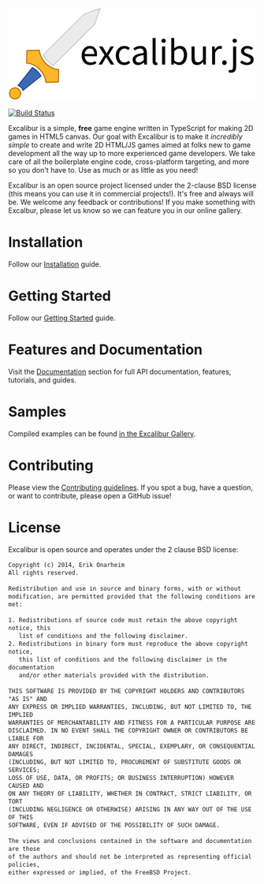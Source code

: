 ![Logo](/assets/excalibur-title-dark.png?raw=true)

[![Build Status](https://travis-ci.org/excaliburjs/Excalibur.png?branch=master)](https://travis-ci.org/excaliburjs/Excalibur)

Excalibur is a simple, **free** game engine written in TypeScript for making 2D games in HTML5 canvas. Our goal with Excalibur is to make it *incredibly simple* to create and write 2D HTML/JS games aimed at folks new to game development all the way up to more experienced game developers. We take care of all the boilerplate engine code, cross-platform targeting, and more so you don't have to. Use as much or as little as you need!

Excalibur is an open source project licensed under the 2-clause BSD license (this means you can use it in commercial projects!). It's free and always will be. We welcome any feedback or contributions! If you make something with Excalbur, please let us know so we can feature you in our online gallery.

# Installation

Follow our [Installation](http://excaliburjs.com/docs/install.html) guide.

# Getting Started

Follow our [Getting Started](http://excaliburjs.com/docs/quickstart.html) guide.

# Features and Documentation

Visit the [Documentation](http://excaliburjs.com/docs) section for full API documentation, features, tutorials, and guides.

# Samples

Compiled examples can be found [in the Excalibur Gallery](http://excaliburjs.com/gallery/home/).

# Contributing

Please view the [Contributing guidelines](CONTRIBUTING.md). If you spot a bug, have a question, or want to contribute, please open a GitHub issue!

# License

Excalibur is open source and operates under the 2 clause BSD license:

	Copyright (c) 2014, Erik Onarheim
	All rights reserved.
	
	Redistribution and use in source and binary forms, with or without
	modification, are permitted provided that the following conditions are met: 
	
	1. Redistributions of source code must retain the above copyright notice, this
	   list of conditions and the following disclaimer. 
	2. Redistributions in binary form must reproduce the above copyright notice,
	   this list of conditions and the following disclaimer in the documentation
	   and/or other materials provided with the distribution. 
	
	THIS SOFTWARE IS PROVIDED BY THE COPYRIGHT HOLDERS AND CONTRIBUTORS "AS IS" AND
	ANY EXPRESS OR IMPLIED WARRANTIES, INCLUDING, BUT NOT LIMITED TO, THE IMPLIED
	WARRANTIES OF MERCHANTABILITY AND FITNESS FOR A PARTICULAR PURPOSE ARE
	DISCLAIMED. IN NO EVENT SHALL THE COPYRIGHT OWNER OR CONTRIBUTORS BE LIABLE FOR
	ANY DIRECT, INDIRECT, INCIDENTAL, SPECIAL, EXEMPLARY, OR CONSEQUENTIAL DAMAGES
	(INCLUDING, BUT NOT LIMITED TO, PROCUREMENT OF SUBSTITUTE GOODS OR SERVICES;
	LOSS OF USE, DATA, OR PROFITS; OR BUSINESS INTERRUPTION) HOWEVER CAUSED AND
	ON ANY THEORY OF LIABILITY, WHETHER IN CONTRACT, STRICT LIABILITY, OR TORT
	(INCLUDING NEGLIGENCE OR OTHERWISE) ARISING IN ANY WAY OUT OF THE USE OF THIS
	SOFTWARE, EVEN IF ADVISED OF THE POSSIBILITY OF SUCH DAMAGE.
	
	The views and conclusions contained in the software and documentation are those
	of the authors and should not be interpreted as representing official policies, 
	either expressed or implied, of the FreeBSD Project.
